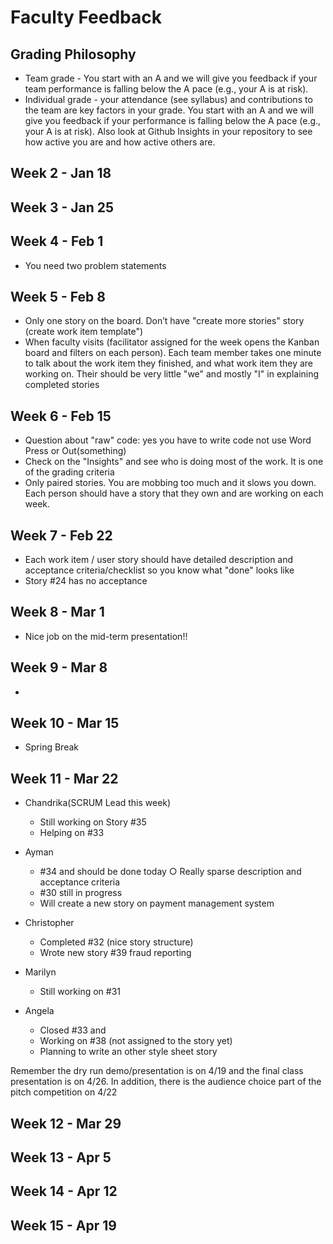 # Faculty Feedback #

## Grading Philosophy ##
- Team grade - You start with an A and we will give you feedback if your team performance is falling below the A pace (e.g., your A is at risk).
- Individual grade - your attendance (see syllabus) and contributions to the team are key factors in your grade.  You start with an A and we will give you feedback if your performance is falling below the A pace (e.g., your A is at risk).  Also look at Github Insights in your repository to see how active you are and how active others are.

## Week 2 - Jan 18 ##

## Week 3 - Jan 25 ##

## Week 4 - Feb 1 ##

- You need two problem statements

## Week 5 - Feb 8 ##
 - Only one story on the board. Don’t have "create more stories" story (create work item template")
 - When faculty visits (facilitator assigned for the week opens the Kanban board and filters on each person). Each team member takes one minute to talk about the work
item they finished, and what work item they are working on. Their should be very little "we" and mostly "I" in explaining completed stories

## Week 6 - Feb 15 ##
- Question about "raw" code: yes you have to write code not use Word Press or Out(something)
- Check on the "Insights" and see who is doing most of the work. It is one of the grading criteria
- Only paired stories. You are mobbing too much and it slows you down. Each person should have a story that they own and are working on each week.

## Week 7 - Feb 22 ##
- Each work item / user story should have detailed description and acceptance criteria/checklist so you know what "done" looks like
- Story #24 has no acceptance

## Week 8 - Mar 1 ##

-  Nice job on the mid-term presentation!!

## Week 9 - Mar 8 ##
-
## Week 10 - Mar 15 ##
- Spring Break
## Week 11 - Mar 22 ##

- Chandrika(SCRUM Lead this week)

	- Still working on Story #35
	- Helping on #33

- Ayman
	- #34 and should be done today
		○ Really sparse description and acceptance criteria
	- #30 still in progress
	- Will create a new story on payment management system
- Christopher
	- Completed #32 (nice story structure)
	- Wrote new story #39 fraud reporting
	
 - Marilyn
	 - Still working on  #31

 - Angela
	 - Closed #33 and 
	 - Working on #38  (not assigned to the story yet)
	 - Planning to write an other style sheet story
	
Remember the dry run demo/presentation is on 4/19 and the final class presentation is on 4/26. In addition, there is the audience choice part of the pitch competition on 4/22


## Week 12 - Mar 29 ##

## Week 13 - Apr 5 ##

## Week 14 - Apr 12 ##

## Week 15 - Apr 19 ##
